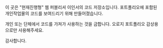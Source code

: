 이 곳은 "현재진행형" 웹 퍼블리셔 이인서의 코드 저장소입니다.
포트폴리오에 포함된 개인작업물의 코드를 보여드리기 위해 만들어졌습니다.

개인 또는 단체에서 코드를 가져가 사용하는 것을 금합니다.
오로지 포트폴리오 감상용으로만 사용해주세요. 

감사합니다.





<!--
**ingseo/ingseo** is a ✨ _special_ ✨ repository because its `README.md` (this file) appears on your GitHub profile.

### Hi there 👋

Here are some ideas to get you started:

- 🔭 I’m currently working on ...
- 🌱 I’m currently learning ...
- 👯 I’m looking to collaborate on ...
- 🤔 I’m looking for help with ...
- 💬 Ask me about ...
- 📫 How to reach me: ...
- 😄 Pronouns: ...
- ⚡ Fun fact: ...
-->
